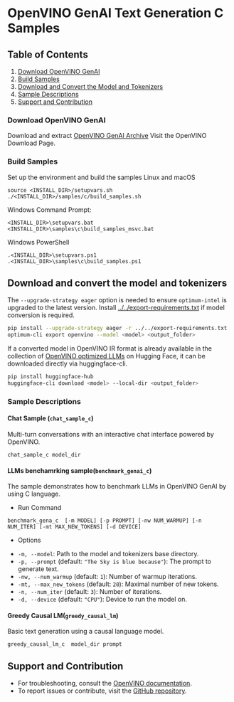# OpenVINO GenAI Text Generation C Samples

## Table of Contents
1. [Download OpenVINO GenAI](#download-openvino-genai)
2. [Build Samples](#build-samples)
3. [Download and Convert the Model and Tokenizers](#download-and-convert-the-model-and-tokenizers)
4. [Sample Descriptions](#sample-descriptions)
5. [Support and Contribution](#support-and-contribution)

### Download OpenVINO GenAI

Download and extract [OpenVINO GenAI Archive](https://www.intel.com/content/www/us/en/developer/tools/openvino-toolkit/download.html?PACKAGE=OPENVINO_GENAI&VERSION=NIGHTLY&OP_SYSTEM=WINDOWS&DISTRIBUTION=ARCHIVE) Visit the OpenVINO Download Page.


### Build Samples
Set up the environment and build the samples Linux and macOS
```
source <INSTALL_DIR>/setupvars.sh
./<INSTALL_DIR>/samples/c/build_samples.sh
```
Windows Command Prompt:
```
<INSTALL_DIR>\setupvars.bat
<INSTALL_DIR>\samples\c\build_samples_msvc.bat
```
Windows PowerShell
```
.<INSTALL_DIR>\setupvars.ps1
.<INSTALL_DIR>\samples\c\build_samples.ps1
```

## Download and convert the model and tokenizers
The `--upgrade-strategy eager` option is needed to ensure `optimum-intel` is upgraded to the latest version.
Install [../../export-requirements.txt](../../export-requirements.txt) if model conversion is required.
```sh
pip install --upgrade-strategy eager -r ../../export-requirements.txt
optimum-cli export openvino --model <model> <output_folder>
```
If a converted model in OpenVINO IR format is already available in the collection of [OpenVINO optimized LLMs](https://huggingface.co/collections/OpenVINO/llm-6687aaa2abca3bbcec71a9bd) on Hugging Face, it can be downloaded directly via huggingface-cli.
```sh
pip install huggingface-hub
huggingface-cli download <model> --local-dir <output_folder>
```


### Sample Descriptions

#### Chat Sample (`chat_sample_c`)
Multi-turn conversations with an interactive chat interface powered by OpenVINO.
```
chat_sample_c model_dir
```

#### LLMs benchamrking sample(`benchmark_genai_c`)
The sample demonstrates how to benchmark LLMs in OpenVINO GenAI by using C language. 
* Run Command
```
benchmark_gena_c  [-m MODEL] [-p PROMPT] [-nw NUM_WARMUP] [-n NUM_ITER] [-mt MAX_NEW_TOKENS] [-d DEVICE]
```
* Options
- `-m, --model`: Path to the model and tokenizers base directory.
- `-p, --prompt` (default: `"The Sky is blue because"`): The prompt to generate text.
- `-nw, --num_warmup` (default: `1`): Number of warmup iterations.
- `-mt, --max_new_tokens` (default: `20`): Maximal number of new tokens.
- `-n, --num_iter` (default: `3`): Number of iterations.
- `-d, --device` (default: `"CPU"`): Device to run the model on.


#### Greedy Causal LM(`greedy_causal_lm`)

Basic text generation using a causal language model. 
```
greedy_causal_lm_c  model_dir prompt
```


## Support and Contribution
- For troubleshooting, consult the [OpenVINO documentation](https://docs.openvino.ai).
- To report issues or contribute, visit the [GitHub repository](https://github.com/openvinotoolkit/openvino.genai).




